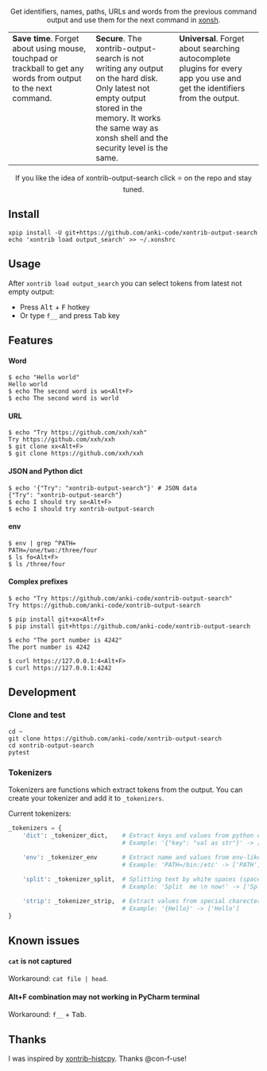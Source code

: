 <p align="center">
Get identifiers, names, paths, URLs and words from the previous command output and use them for the next command in <a href="https://xon.sh">xonsh</a>.
</p>

<table width="100%">
<col style="width:33%">
<col style="width:33%">
<col style="width:33%">
<tbody>
<tr>
<td valign="top">
<b>Save time</b>. Forget about using mouse, touchpad or trackball to get any words from output to the next command.
</td>
<td valign="top">
<b>Secure</b>. The xontrib-output-search is not writing any output on the hard disk. Only latest not empty output stored in the memory. It works the same way as xonsh shell and the security level is the same.
</td>
<td valign="top">
<b>Universal</b>. Forget about searching autocomplete plugins for every app you use and get the identifiers from the output.
</td>
</tr>
</tbody>
</table>

<p align="center">  
If you like the idea of xontrib-output-search click ⭐ on the repo and stay tuned.
</p>

## Install
```shell script
xpip install -U git+https://github.com/anki-code/xontrib-output-search
echo 'xontrib load output_search' >> ~/.xonshrc
```

## Usage
After `xontrib load output_search` you can select tokens from latest not empty output:
* Press <kbd>Alt</kbd> + <kbd>F</kbd> hotkey
* Or type `f__` and press <kbd>Tab</kbd> key  

## Features
#### Word
```shell script
$ echo "Hello world"
Hello world
$ echo The second word is wo<Alt+F>
$ echo The second word is world
```

#### URL 
```shell script
$ echo "Try https://github.com/xxh/xxh"
Try https://github.com/xxh/xxh
$ git clone xx<Alt+F>
$ git clone https://github.com/xxh/xxh
```

#### JSON and Python dict
```shell script
$ echo '{"Try": "xontrib-output-search"}' # JSON data
{"Try": "xontrib-output-search"}
$ echo I should try se<Alt+F>
$ echo I should try xontrib-output-search
```    

#### env
```shell script
$ env | grep ^PATH=
PATH=/one/two:/three/four
$ ls fo<Alt+F>
$ ls /three/four
```    

#### Complex prefixes

```shell script
$ echo "Try https://github.com/anki-code/xontrib-output-search"
Try https://github.com/anki-code/xontrib-output-search

$ pip install git+xo<Alt+F>
$ pip install git+https://github.com/anki-code/xontrib-output-search
```

```shell script
$ echo "The port number is 4242"
The port number is 4242

$ curl https://127.0.0.1:4<Alt+F>
$ curl https://127.0.0.1:4242
```

## Development
### Clone and test
```shell script
cd ~
git clone https://github.com/anki-code/xontrib-output-search
cd xontrib-output-search
pytest
```

### Tokenizers
Tokenizers are functions which extract tokens from the output. You can create your tokenizer and add it to `_tokenizers`.

Current tokenizers:
```python
_tokenizers = {
    'dict': _tokenizer_dict,    # Extract keys and values from python dict or json
                                # Example: '{"key": "val as str"}' -> ['key', 'val as str']

    'env': _tokenizer_env       # Extract name and values from env-like text
                                # Example: 'PATH=/bin:/etc' -> ['PATH', '/bin:/etc', '/bin', '/etc']
    
    'split': _tokenizer_split,  # Splitting text by white spaces (space, tab, new line)
                                # Example: 'Split  me \n now!' -> ['Split', 'me', 'now!']

    'strip': _tokenizer_strip,  # Extract values from special charecters
                                # Example: '{Hello}' -> ['Hello']
}
```
## Known issues
#### `cat` is not captured
Workaround: `cat file | head`.

#### Alt+F combination may not working in PyCharm terminal
Workaround: `f__` + <kbd>Tab</kbd>.

## Thanks
I was inspired by [xontrib-histcpy](https://github.com/con-f-use/xontrib-histcpy). Thanks @con-f-use!
